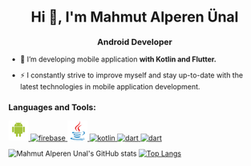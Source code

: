 <h1 align="center">Hi 👋, I'm Mahmut Alperen Ünal</h1>
<h3 align="center">Android Developer</h3>

- 🔭 I’m developing mobile application **with Kotlin and Flutter.**

- ⚡ I constantly strive to improve myself and stay up-to-date with the latest technologies in mobile application development.

<p align="left">
</p>

<h3 align="left">Languages and Tools:</h3>
<p align="left"> <a href="https://developer.android.com" target="_blank" rel="noreferrer"> <img src="https://raw.githubusercontent.com/devicons/devicon/master/icons/android/android-original-wordmark.svg" alt="android" width="40" height="40"/> </a> <a href="https://firebase.google.com/" target="_blank" rel="noreferrer"> <img src="https://www.vectorlogo.zone/logos/firebase/firebase-icon.svg" alt="firebase" width="40" height="40"/> </a> <a href="https://www.java.com" target="_blank" rel="noreferrer"> <img src="https://raw.githubusercontent.com/devicons/devicon/master/icons/java/java-original.svg" alt="java" width="40" height="40"/> </a> <a href="https://kotlinlang.org" target="_blank" rel="noreferrer"> <img src="https://www.vectorlogo.zone/logos/kotlinlang/kotlinlang-icon.svg" alt="kotlin" width="40" height="40"/> </a>
<a href="https://dart.dev" target="_blank" rel="noreferrer"> <img src="https://www.vectorlogo.zone/logos/dartlang/dartlang-icon.svg" alt="dart" width="40" height="40"/> </a> 
<a href="https://docs.flutter.dec" target="_blank" rel="noreferrer"> <img src="https://www.vectorlogo.zone/logos/flutterio/flutterio-icon.svg" alt="dart" width="40" height="40"/> </a> </p>

![Mahmut Alperen Unal's GitHub stats](https://github-readme-stats.vercel.app/api?username=mahmutaunal&theme=aura&show_icons=true)
[![Top Langs](https://github-readme-stats.vercel.app/api/top-langs/?username=mahmutaunal&theme=aura&layout=compact)](https://github.com/anuraghazra/github-readme-stats)
